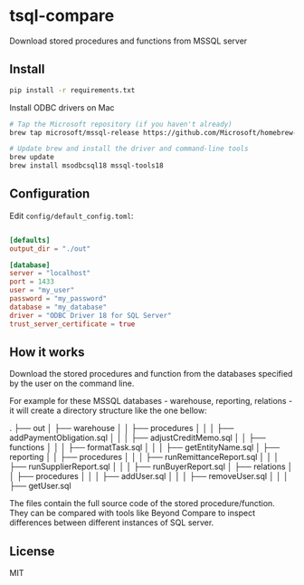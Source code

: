 # tsql-compare
Download stored procedures and functions from MSSQL server

## Install
```bash
pip install -r requirements.txt
```

Install ODBC drivers on Mac
```bash
# Tap the Microsoft repository (if you haven't already)
brew tap microsoft/mssql-release https://github.com/Microsoft/homebrew-mssql-release

# Update brew and install the driver and command-line tools
brew update
brew install msodbcsql18 mssql-tools18
```

## Configuration
Edit `config/default_config.toml`:
```toml

[defaults]
output_dir = "./out"

[database]
server = "localhost"
port = 1433
user = "my_user"
password = "my_password"
database = "my_database"
driver = "ODBC Driver 18 for SQL Server"
trust_server_certificate = true
```


## How it works

Download the stored procedures and function from the databases specified by the user on the command line.

For example for these MSSQL databases - warehouse, reporting, relations - it will create a directory structure like the one bellow:

.
├── out
│   ├── warehouse
│   │   ├── procedures
│   │   │   ├── addPaymentObligation.sql
│   │   │   ├── adjustCreditMemo.sql
│   │   ├── functions
│   │   │   ├── formatTask.sql
│   │   │   ├── getEntityName.sql
│   ├── reporting
│   │   ├── procedures
│   │   │   ├── runRemittanceReport.sql
│   │   │   ├── runSupplierReport.sql
│   │   │   ├── runBuyerReport.sql
│   ├── relations
│   │   ├── procedures
│   │   │   ├── addUser.sql
│   │   │   ├── removeUser.sql
│   │   │   ├── getUser.sql

The files contain the full source code of the stored procedure/function.
They can be compared with tools like Beyond Compare to inspect differences between different instances of SQL server.

## License
MIT
